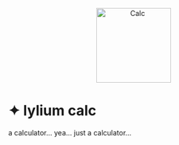 <p align="center">
  <img src="https://justcallmechezz.github.io/lylium-calc/icons/calc.png" alt="Calc" width="150"/>
</p>

# ✦ lylium calc
a calculator... yea... just a calculator...
